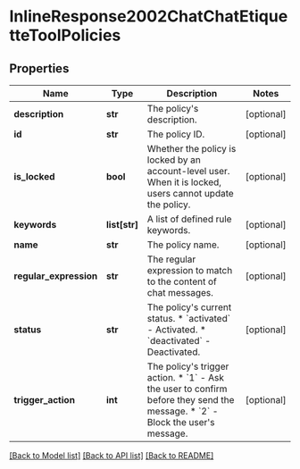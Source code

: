 # InlineResponse2002ChatChatEtiquetteToolPolicies

## Properties
Name | Type | Description | Notes
------------ | ------------- | ------------- | -------------
**description** | **str** | The policy&#x27;s description. | [optional] 
**id** | **str** | The policy ID. | [optional] 
**is_locked** | **bool** | Whether the policy is locked by an account-level user. When it is locked, users cannot update the policy. | [optional] 
**keywords** | **list[str]** | A list of defined rule keywords. | [optional] 
**name** | **str** | The policy name. | [optional] 
**regular_expression** | **str** | The regular expression to match to the content of chat messages. | [optional] 
**status** | **str** | The policy&#x27;s current status.  * &#x60;activated&#x60; - Activated.  * &#x60;deactivated&#x60; - Deactivated. | [optional] 
**trigger_action** | **int** | The policy&#x27;s trigger action.  * &#x60;1&#x60; - Ask the user to confirm before they send the message.  * &#x60;2&#x60; - Block the user&#x27;s message. | [optional] 

[[Back to Model list]](../README.md#documentation-for-models) [[Back to API list]](../README.md#documentation-for-api-endpoints) [[Back to README]](../README.md)

